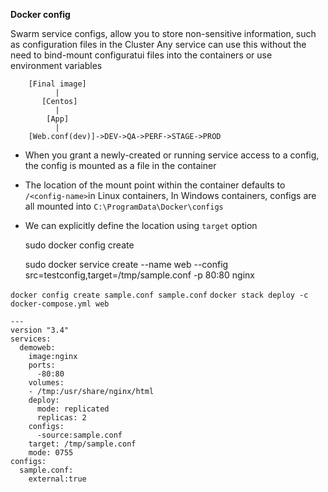 **Docker config**

Swarm service configs, allow you to store non-sensitive information, such as configuration files in the Cluster
Any service can use this without the need to bind-mount configuratui files into the containers or use environment variables

		[Final image]
		      |
		   [Centos]
		      |	
		    [App]
		      |	
		[Web.conf(dev)]->DEV->QA->PERF->STAGE->PROD

- When you grant a newly-created or running service access to a config, the config is mounted as a file in the container
- The location of the mount point within the container defaults to `/<config-name>`in Linux containers, In Windows containers, configs are all mounted into `C:\ProgramData\Docker\configs`
- We can explicitly define the location using `target` option

	sudo docker config create <configname> <file>
	
	sudo docker service create --name web --config src=testconfig,target=/tmp/sample.conf -p 80:80 nginx

`docker config create sample.conf sample.conf`
`docker stack deploy -c docker-compose.yml web`

	---
	version "3.4"
	services:
	  demoweb:
	    image:nginx
	    ports:
	      -80:80
	    volumes:
	    - /tmp:/usr/share/nginx/html
	    deploy:
	      mode: replicated
	      replicas: 2
	    configs:
	      -source:sample.conf
		target: /tmp/sample.conf
		mode: 0755
	configs:
	  sample.conf:
	    external:true

